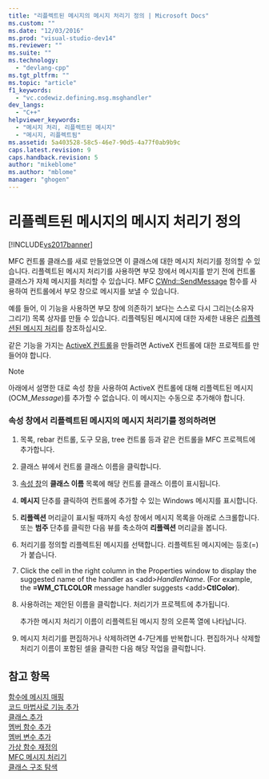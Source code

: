 ```yaml
---
title: "리플렉트된 메시지의 메시지 처리기 정의 | Microsoft Docs"
ms.custom: ""
ms.date: "12/03/2016"
ms.prod: "visual-studio-dev14"
ms.reviewer: ""
ms.suite: ""
ms.technology: 
  - "devlang-cpp"
ms.tgt_pltfrm: ""
ms.topic: "article"
f1_keywords: 
  - "vc.codewiz.defining.msg.msghandler"
dev_langs: 
  - "C++"
helpviewer_keywords: 
  - "메시지 처리, 리플렉트된 메시지"
  - "메시지, 리플렉트됨"
ms.assetid: 5a403528-58c5-46e7-90d5-4a77f0ab9b9c
caps.latest.revision: 9
caps.handback.revision: 5
author: "mikeblome"
ms.author: "mblome"
manager: "ghogen"
---
```

# 리플렉트된 메시지의 메시지 처리기 정의
[!INCLUDE[vs2017banner](../../assembler/inline/includes/vs2017banner.md)]

MFC 컨트롤 클래스를 새로 만들었으면 이 클래스에 대한 메시지 처리기를 정의할 수 있습니다.  리플렉트된 메시지 처리기를 사용하면 부모 창에서 메시지를 받기 전에 컨트롤 클래스가 자체 메시지를 처리할 수 있습니다.  MFC [CWnd::SendMessage](../Topic/CWnd::SendMessage.md) 함수를 사용하여 컨트롤에서 부모 창으로 메시지를 보낼 수 있습니다.  
  
 예를 들어, 이 기능을 사용하면 부모 창에 의존하기 보다는 스스로 다시 그리는\(소유자 그리기\) 목록 상자를 만들 수 있습니다.  리플렉팅된 메시지에 대한 자세한 내용은 [리플렉션된 메시지 처리](../../mfc/handling-reflected-messages.md)를 참조하십시오.  
  
 같은 기능을 가지는 [ActiveX 컨트롤](../../mfc/activex-controls-on-the-internet.md)을 만들려면 ActiveX 컨트롤에 대한 프로젝트를 만들어야 합니다.  
  
> [!NOTE]
>  아래에서 설명한 대로 속성 창을 사용하여 ActiveX 컨트롤에 대해 리플렉트된 메시지\(OCM\_*Message*\)를 추가할 수 없습니다.  이 메시지는 수동으로 추가해야 합니다.  
  
### 속성 창에서 리플렉트된 메시지의 메시지 처리기를 정의하려면  
  
1.  목록, rebar 컨트롤, 도구 모음, tree 컨트롤 등과 같은 컨트롤을 MFC 프로젝트에 추가합니다.  
  
2.  클래스 뷰에서 컨트롤 클래스 이름을 클릭합니다.  
  
3.  [속성 창](../Topic/Properties%20Window.md)의 **클래스 이름** 목록에 해당 컨트롤 클래스 이름이 표시됩니다.  
  
4.  **메시지** 단추를 클릭하여 컨트롤에 추가할 수 있는 Windows 메시지를 표시합니다.  
  
5.  **리플렉션** 머리글이 표시될 때까지 속성 창에서 메시지 목록을 아래로 스크롤합니다.  또는 **범주** 단추를 클릭한 다음 뷰를 축소하여 **리플렉션** 머리글을 봅니다.  
  
6.  처리기를 정의할 리플렉트된 메시지를 선택합니다.  리플렉트된 메시지에는 등호\(\=\)가 붙습니다.  
  
7.  Click the cell in the right column in the Properties window to display the suggested name of the handler as \<add\>*HandlerName*. \(For example, the **\=WM\_CTLCOLOR** message handler suggests \<add\>**CtlColor**\).  
  
8.  사용하려는 제안된 이름을 클릭합니다.  처리기가 프로젝트에 추가됩니다.  
  
     추가한 메시지 처리기 이름이 리플렉트된 메시지 창의 오른쪽 열에 나타납니다.  
  
9. 메시지 처리기를 편집하거나 삭제하려면 4\-7단계를 반복합니다.  편집하거나 삭제할 처리기 이름이 포함된 셀을 클릭한 다음 해당 작업을 클릭합니다.  
  
## 참고 항목  
 [함수에 메시지 매핑](../../mfc/reference/mapping-messages-to-functions.md)   
 [코드 마법사로 기능 추가](../../ide/adding-functionality-with-code-wizards-cpp.md)   
 [클래스 추가](../../ide/adding-a-class-visual-cpp.md)   
 [멤버 함수 추가](../../ide/adding-a-member-function-visual-cpp.md)   
 [멤버 변수 추가](../../ide/adding-a-member-variable-visual-cpp.md)   
 [가상 함수 재정의](../../ide/overriding-a-virtual-function-visual-cpp.md)   
 [MFC 메시지 처리기](../../mfc/reference/adding-an-mfc-message-handler.md)   
 [클래스 구조 탐색](../../ide/navigating-the-class-structure-visual-cpp.md)
